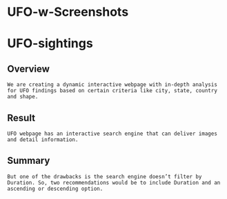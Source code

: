# UFO-w-Screenshots #

# UFO-sightings #

## Overview ##
	We are creating a dynamic interactive webpage with in-depth analysis for UFO findings based on certain criteria like city, state, country and shape.

## Result ##
	UFO webpage has an interactive search engine that can deliver images and detail information.

## Summary ##
	But one of the drawbacks is the search engine doesn’t filter by Duration. So, two recommendations would be to include Duration and an ascending or descending option.
